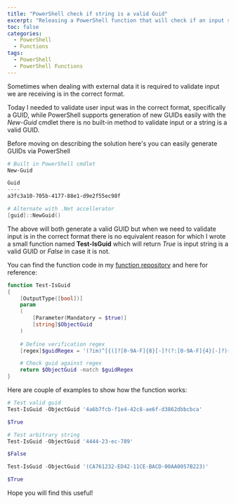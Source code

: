 ```yaml
---
title: "PowerShell check if string is a valid Guid"
excerpt: "Releasing a PowerShell function that will check if an input string is a valid Guid or not"
toc: false
categories:
  - PowerShell
  - Functions
tags:
  - PowerShell
  - PowerShell Functions
---
```


Sometimes when dealing with external data it is required to validate input we are receiving is in the correct format.

Today I needed to validate user input was in the correct format, specifically a GUID, while PowerShell supports generation of new GUIDs easily with the *New-Guid* cmdlet there is no built-in method to validate input or a string is a valid GUID.

Before moving on describing the solution here's you can easily generate GUIDs via PowerShell

```powershell
# Built in PowerShell cmdlet
New-Guid

Guid
----
a3fc3a10-705b-4177-88e1-d9e2f55ec98f

# Alternate with .Net accellerator
[guid]::NewGuid()
```

The above will both generate a valid GUID but when we need to validate input is in the correct format there is no equivalent reason for which I wrote a small function named **Test-IsGuid** which will return *True* is input string is a valid GUID or *False* in case it is not.

You can find the function code in my [function repository](https://github.com/PsCustomObject/PowerShell-Functions) and here for reference:

```powershell
function Test-IsGuid
{
	[OutputType([bool])]
	param
	(
		[Parameter(Mandatory = $true)]
		[string]$ObjectGuid
	)
	
	# Define verification regex
	[regex]$guidRegex = '(?im)^[{(]?[0-9A-F]{8}[-]?(?:[0-9A-F]{4}[-]?){3}[0-9A-F]{12}[)}]?$'

	# Check guid against regex
	return $ObjectGuid -match $guidRegex
}
```

Here are couple of examples to show how the function works:

```powershell
# Test valid guid
Test-IsGuid -ObjectGuid '4a6b7fcb-f1e4-42c8-ae6f-d3862dbbcbca'

$True

# Test arbitrary string
Test-IsGuid -ObjectGuid '4444-23-ec-789'

$False

Test-IsGuid -ObjectGuid '(CA761232-ED42-11CE-BACD-00AA0057B223)'

$True
```

Hope you will find this useful!
